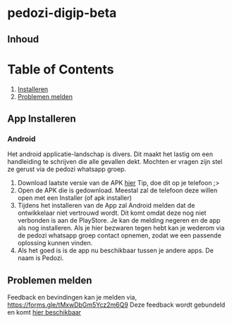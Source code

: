 # pedozi-digip-beta

## Inhoud
# Table of Contents
1. [Installeren](#installeren)
2. [Problemen melden](#melden)

## App Installeren <a name="installeren"></a>
### Android
Het android applicatie-landschap is divers. Dit maakt het lastig om een handleiding te schrijven die alle gevallen dekt. Mochten er vragen zijn stel ze gerust via de pedozi whatsapp groep.

1. Download laatste versie van de APK [hier](https://github.com/tlhsmeenk/pedozi-digip-beta/raw/master/releases/BETA-1/Pedozi-BETA-1.apk) Tip, doe dit op je telefoon ;> 
2. Open de APK die is gedownload. Meestal zal de telefoon deze willen open met een Installer (of apk installer)
3. Tijdens het installeren van de App zal Android melden dat de ontwikkelaar niet vertrouwd wordt. Dit komt omdat deze nog niet verbonden is aan de PlayStore. Je kan de melding negeren en de app als nog installeren. Als je hier bezwaren tegen hebt kan je wederom via de pedozi whatsapp groep contact opnemen, zodat we een passende oplossing kunnen vinden.
4. Als het goed is is de app nu beschikbaar tussen je andere apps. De naam is Pedozi.

## Problemen melden <a name="melden"></a>
Feedback en bevindingen kan je melden via, https://forms.gle/tMxwDbGm5Ycz2m6Q9 Deze feedback wordt gebundeld en komt [hier beschikbaar](https://github.com/tlhsmeenk/pedozi-digip-beta/issues)